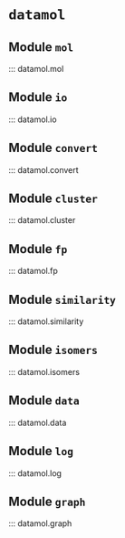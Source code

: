 # `datamol`

## Module `mol`

::: datamol.mol

## Module `io`

::: datamol.io

## Module `convert`

::: datamol.convert

## Module `cluster`

::: datamol.cluster

## Module `fp`

::: datamol.fp

## Module `similarity`

::: datamol.similarity

## Module `isomers`

::: datamol.isomers

## Module `data`

::: datamol.data

## Module `log`

::: datamol.log

## Module `graph`

::: datamol.graph
